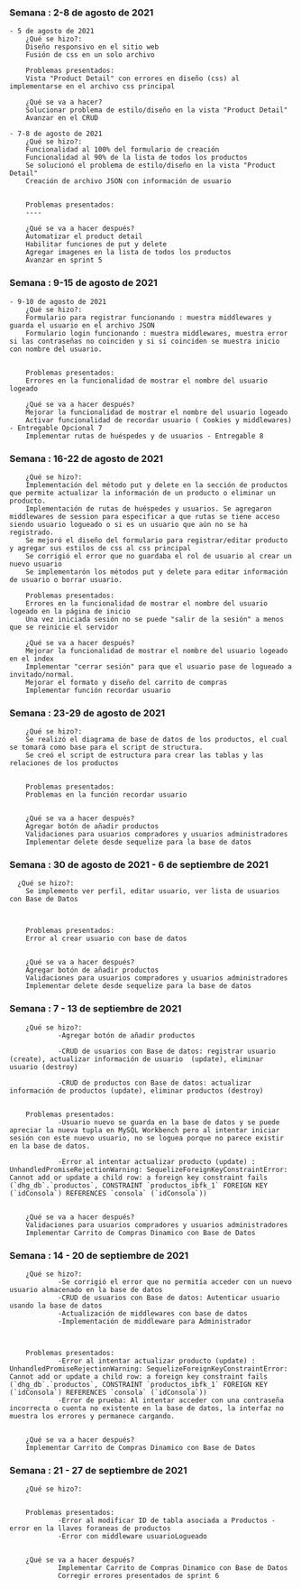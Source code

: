 ### Semana : 2-8 de agosto de 2021

    - 5 de agosto de 2021
        ¿Qué se hizo?:
        Diseño responsivo en el sitio web
        Fusión de css en un solo archivo 

        Problemas presentados:
        Vista "Product Detail" con errores en diseño (css) al implementarse en el archivo css principal

        ¿Qué se va a hacer?
        Solucionar problema de estilo/diseño en la vista "Product Detail"
        Avanzar en el CRUD

    - 7-8 de agosto de 2021
        ¿Qué se hizo?:
        Funcionalidad al 100% del formulario de creación
        Funcionalidad al 90% de la lista de todos los productos
        Se solucionó el problema de estilo/diseño en la vista "Product Detail"
        Creación de archivo JSON con información de usuario


        Problemas presentados:
        ----

        ¿Qué se va a hacer después?
        Automatizar el product detail
        Habilitar funciones de put y delete
        Agregar imagenes en la lista de todos los productos
        Avanzar en sprint 5


        
### Semana : 9-15 de agosto de 2021

    - 9-10 de agosto de 2021
        ¿Qué se hizo?:
        Formulario para registrar funcionando : muestra middlewares y guarda el usuario en el archivo JSON
        Formulario login funcionando : muestra middlewares, muestra error si las contraseñas no coinciden y si sí coinciden se muestra inicio con nombre del usuario.


        Problemas presentados:
        Errores en la funcionalidad de mostrar el nombre del usuario logeado 

        ¿Qué se va a hacer después?
        Mejorar la funcionalidad de mostrar el nombre del usuario logeado 
        Activar funcionalidad de recordar usuario ( Cookies y middlewares) - Entregable Opcional 7
        Implementar rutas de huéspedes y de usuarios - Entregable 8
        

### Semana : 16-22 de agosto de 2021
        ¿Qué se hizo?:
        Implementación del método put y delete en la sección de productos que permite actualizar la información de un producto o eliminar un producto.
        Implementación de rutas de huéspedes y usuarios. Se agregaron middlewares de session para especificar a que rutas se tiene acceso siendo usuario logueado o si es un usuario que aún no se ha registrado.
        Se mejoró el diseño del formulario para registrar/editar producto y agregar sus estilos de css al css principal
        Se corrigió el error que no guardaba el rol de usuario al crear un nuevo usuario
        Se implementarón los métodos put y delete para editar información de usuario o borrar usuario.

        Problemas presentados:
        Errores en la funcionalidad de mostrar el nombre del usuario logeado en la página de inicio
        Una vez iniciada sesión no se puede "salir de la sesión" a menos que se reinicie el servidor 

        ¿Qué se va a hacer después?
        Mejorar la funcionalidad de mostrar el nombre del usuario logeado en el index
        Implementar "cerrar sesión" para que el usuario pase de logueado a invitado/normal.
        Mejorar el formato y diseño del carrito de compras
        Implementar función recordar usuario

### Semana : 23-29 de agosto de 2021
        ¿Qué se hizo?:
        Se realizó el diagrama de base de datos de los productos, el cual se tomará como base para el script de structura.
        Se creó el script de estructura para crear las tablas y las relaciones de los productos
        

        Problemas presentados:
        Problemas en la función recordar usuario
        

        ¿Qué se va a hacer después?
        Agregar botón de añadir productos
        Validaciones para usuarios compradores y usuarios administradores
        Implementar delete desde sequelize para la base de datos

        
### Semana : 30 de agosto de 2021   - 6 de septiembre de 2021
      ¿Qué se hizo?:
        Se implemento ver perfil, editar usuario, ver lista de usuarios con Base de Datos

        

        Problemas presentados:
        Error al crear usuario con base de datos
        

        ¿Qué se va a hacer después?
        Agregar botón de añadir productos
        Validaciones para usuarios compradores y usuarios administradores
        Implementar delete desde sequelize para la base de datos
          

### Semana : 7 - 13 de septiembre de 2021
        ¿Qué se hizo?:
                -Agregar botón de añadir productos

                -CRUD de usuarios con Base de datos: registrar usuario (create), actualizar información de usuario  (update), eliminar usuario (destroy)
                
                -CRUD de productos con Base de datos: actualizar información de productos (update), eliminar productos (destroy)


        Problemas presentados:
                -Usuario nuevo se guarda en la base de datos y se puede apreciar la nueva tupla en MySQL Workbench pero al intentar iniciar sesión con este nuevo usuario, no se loguea porque no parece existir en la base de datos.

                -Error al intentar actualizar producto (update) : UnhandledPromiseRejectionWarning: SequelizeForeignKeyConstraintError: Cannot add or update a child row: a foreign key constraint fails (`dhg_db`.`productos`, CONSTRAINT `productos_ibfk_1` FOREIGN KEY (`idConsola`) REFERENCES `consola` (`idConsola`))
        

        ¿Qué se va a hacer después?
        Validaciones para usuarios compradores y usuarios administradores
        Implementar Carrito de Compras Dinamico con Base de Datos   

### Semana : 14 - 20 de septiembre de 2021
        ¿Qué se hizo?:
                -Se corrigió el error que no permitía acceder con un nuevo usuario almacenado en la base de datos
                -CRUD de usuarios con Base de datos: Autenticar usuario usando la base de datos
                -Actualización de middlewares con base de datos
                -Implementación de middleware para Administrador



        Problemas presentados:
                -Error al intentar actualizar producto (update) : UnhandledPromiseRejectionWarning: SequelizeForeignKeyConstraintError: Cannot add or update a child row: a foreign key constraint fails (`dhg_db`.`productos`, CONSTRAINT `productos_ibfk_1` FOREIGN KEY (`idConsola`) REFERENCES `consola` (`idConsola`))
                -Error de prueba: Al intentar acceder con una contraseña incorrecta o cuenta no existente en la base de datos, la interfaz no muestra los errores y permanece cargando.
        

        ¿Qué se va a hacer después?
        Implementar Carrito de Compras Dinamico con Base de Datos   

### Semana : 21 - 27 de septiembre de 2021
        ¿Qué se hizo?:
                

        Problemas presentados:
                -Error al modificar ID de tabla asociada a Productos - error en la llaves foraneas de productos
                -Error con middleware usuarioLogueado
        

        ¿Qué se va a hacer después?
                Implementar Carrito de Compras Dinamico con Base de Datos
                Corregir errores presentados de sprint 6